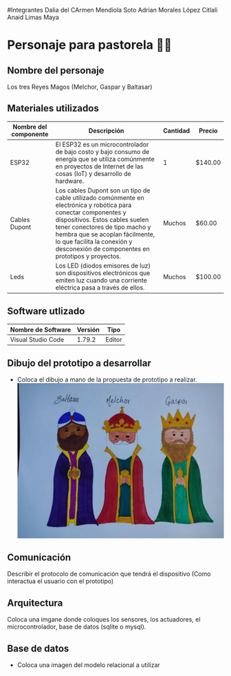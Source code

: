 #Integrantes
Dalia del CArmen Mendiola Soto
Adrian Morales López
Citlali Anaid Limas Maya

# Personaje para pastorela 💫🌟

## Nombre del personaje
Los tres Reyes Magos (Melchor, Gaspar y Baltasar)

## Materiales utilizados
| Nombre del componente | Descripción | Cantidad | Precio |
|-|-|-|-|
|ESP32|El ESP32 es un microcontrolador de bajo costo y bajo consumo de energía que se utiliza comúnmente en proyectos de Internet de las cosas (IoT) y desarrollo de hardware.|1|$140.00|
|Cables Dupont|Los cables Dupont son un tipo de cable utilizado comúnmente en electrónica y robótica para conectar componentes y dispositivos. Estos cables suelen tener conectores de tipo macho y hembra que se acoplan fácilmente, lo que facilita la conexión y desconexión de componentes en prototipos y proyectos.|Muchos|$60.00|
|Leds|Los LED (diodos emisores de luz) son dispositivos electrónicos que emiten luz cuando una corriente eléctrica pasa a través de ellos.|Muchos|$100.00|


## Software utlizado 
| Nombre de Software | Versión | Tipo |
|-|-|-|
|Visual Studio Code| 1.79.2 | Editor |

## Dibujo del prototipo a desarrollar 
- Coloca el dibujo a mano de la propuesta de prototipo a realizar.
![Dibujo resyes magos](https://github.com/dalisoto/Personaje/blob/main/Dibujo%20reyes%20magos.jpg?raw=true)

## Comunicación 
Describir el protocolo de comunicación que tendrá el dispositivo (Como interactua el usuario con el prototipo)

## Arquitectura 
Coloca una imgane donde coloques los sensores, los actuadores, el microcontrolador, base de datos (sqlite o mysql). 

## Base de datos
- Coloca una imagen del modelo relacional a utilizar 
##
